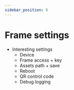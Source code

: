 ```yaml
---
sidebar_position: 6
---
```

# Frame settings

- Interesting settings
  - Device
  - Frame access + key
  - Assets path + save
  - Reboot
  - QR control code
  - Debug logging
